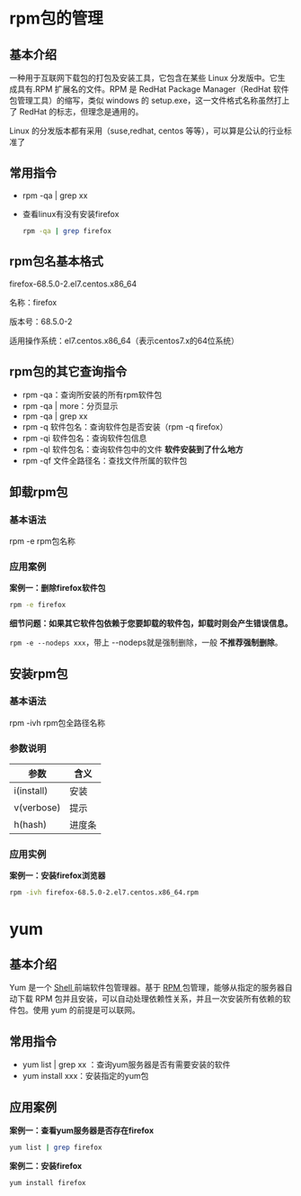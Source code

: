 # rpm包的管理

## 基本介绍

一种用于互联网下载包的打包及安装工具，它包含在某些 Linux 分发版中。它生成具有.RPM 扩展名的文件。RPM 是 RedHat Package Manager（RedHat 软件包管理工具）的缩写，类似 windows 的 setup.exe，这一文件格式名称虽然打上了 RedHat 的标志，但理念是通用的。

Linux 的分发版本都有采用（suse,redhat, centos 等等），可以算是公认的行业标准了

## 常用指令

* rpm -qa | grep xx

* 查看linux有没有安装firefox

  ```bash
  rpm -qa | grep firefox
  ```

## rpm包名基本格式

firefox-68.5.0-2.el7.centos.x86_64

名称：firefox

版本号：68.5.0-2

适用操作系统：el7.centos.x86_64（表示centos7.x的64位系统）

## rpm包的其它查询指令

* rpm -qa：查询所安装的所有rpm软件包
* rpm -qa | more：分页显示
* rpm -qa | grep xx
* rpm -q 软件包名：查询软件包是否安装（rpm -q firefox）
* rpm -qi 软件包名：查询软件包信息
* rpm -ql 软件包名：查询软件包中的文件 **软件安装到了什么地方**
* rpm -qf 文件全路径名：查找文件所属的软件包

## 卸载rpm包

### 基本语法

rpm -e rpm包名称

### 应用案例

**案例一：删除firefox软件包**

```bash
rpm -e firefox
```

**细节问题：如果其它软件包依赖于您要卸载的软件包，卸载时则会产生错误信息。**

`rpm -e --nodeps xxx`，带上 --nodeps就是强制删除，一般 **不推荐强制删除**。

## 安装rpm包

### 基本语法

rpm -ivh rpm包全路径名称

### 参数说明

| 参数       | 含义   |
| ---------- | ------ |
| i(install) | 安装   |
| v(verbose) | 提示   |
| h(hash)    | 进度条 |

### 应用实例

**案例一：安装firefox浏览器**

```bash
rpm -ivh firefox-68.5.0-2.el7.centos.x86_64.rpm
```

# yum

## 基本介绍

Yum 是一个 [Shell ](https://baike.baidu.com/item/Shell)前端软件包管理器。基于 [RPM ](https://baike.baidu.com/item/RPM)包管理，能够从指定的服务器自动下载 RPM 包并且安装，可以自动处理依赖性关系，并且一次安装所有依赖的软件包。使用 yum 的前提是可以联网。

## 常用指令

* yum list | grep xx ：查询yum服务器是否有需要安装的软件
* yum install xxx：安装指定的yum包

## 应用案例

**案例一：查看yum服务器是否存在firefox**

```bash
yum list | grep firefox
```

**案例二：安装firefox**

```bash
yum install firefox
```

